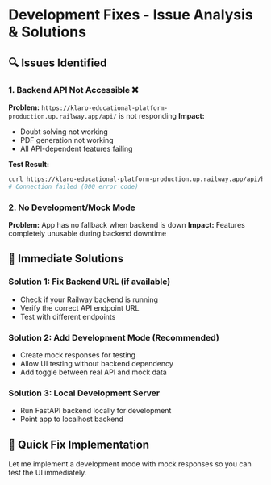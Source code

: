 # Development Fixes - Issue Analysis & Solutions

## 🔍 Issues Identified

### 1. Backend API Not Accessible ❌
**Problem:** `https://klaro-educational-platform-production.up.railway.app/api/` is not responding
**Impact:** 
- Doubt solving not working
- PDF generation not working  
- All API-dependent features failing

**Test Result:**
```bash
curl https://klaro-educational-platform-production.up.railway.app/api/health
# Connection failed (000 error code)
```

### 2. No Development/Mock Mode 
**Problem:** App has no fallback when backend is down
**Impact:** Features completely unusable during backend downtime

## 🎯 Immediate Solutions

### Solution 1: Fix Backend URL (if available)
- Check if your Railway backend is running
- Verify the correct API endpoint URL
- Test with different endpoints

### Solution 2: Add Development Mode (Recommended)
- Create mock responses for testing
- Allow UI testing without backend dependency
- Add toggle between real API and mock data

### Solution 3: Local Development Server
- Run FastAPI backend locally for development
- Point app to localhost backend

## 🚀 Quick Fix Implementation

Let me implement a development mode with mock responses so you can test the UI immediately.
